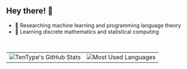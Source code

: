 ## Hey there! :wave:

- 🔭 Researching machine learning and programming language theory
- 🌱 Learning discrete mathematics and statistical computing

<br>
<table>
  <tr>
    <td align="center" style="padding=0;width=50%;">
      <img align="center" style="padding=0;" alt="TenType's GitHub Stats" src="https://github-readme-stats.vercel.app/api?username=TenType&hide_border=true&show_icons=true&rank_icon=github&icon_color=FFD700&bg_color=70,000502,01702e&title_color=33d258&text_color=fff&include_all_commits=true&role=OWNER,COLLABORATOR">
    </td>
    <td align="center" style="padding=0;width=50%;">
      <img align="center" style="padding=0;" alt="Most Used Languages" src="https://github-readme-stats.vercel.app/api/top-langs/?username=TenType&hide_border=true&theme=github_dark&layout=compact&bg_color=70,000502,01451c&title_color=33d258&text_color=fff&langs_count=8&role=OWNER,COLLABORATOR">
    </td>
  </tr>
</table>

